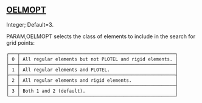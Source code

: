 ## [OELMOPT](https://nexus.hexagon.com/documentationcenter/bundle/MSC_Nastran_2022.4/page/Nastran_Combined_Book/qrg/parameters/TOC.OELMOPT.xhtml)

Integer; Default=3.

PARAM,OELMOPT selects the class of elements to include in the search for grid points: 

```text
┌───┬─────────────────────────────────────────────────────────┐
│ 0 │ All regular elements but not PLOTEL and rigid elements. │
├───┼─────────────────────────────────────────────────────────┤
│ 1 │ All regular elements and PLOTEL.                        │
├───┼─────────────────────────────────────────────────────────┤
│ 2 │ All regular elements and rigid elements.                │
├───┼─────────────────────────────────────────────────────────┤
│ 3 │ Both 1 and 2 (default).                                 │
└───┴─────────────────────────────────────────────────────────┘
```
